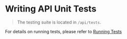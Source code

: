 # Writing API Unit Tests

> The testing suite is located in `/api/tests`.

For details on running tests, please refer to [Running Tests](/contributing/tests/#running-api-unit-tests)

